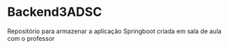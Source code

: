 # Backend3ADSC
Repositório para armazenar a aplicação Springboot criada em sala de aula com o professor
